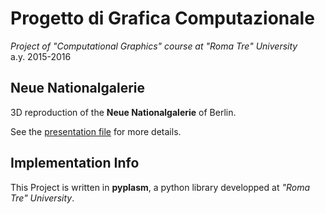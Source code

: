 Progetto di Grafica Computazionale
================
*Project of "Computational Graphics" course at "Roma Tre" University*   
a.y. 2015-2016

Neue Nationalgalerie
-------------
3D reproduction of the **Neue Nationalgalerie** of Berlin.    
     
See the [presentation file](https://github.com/armandocin/3D-computational-graphics/blob/master/neuenational.md) for more details.

Implementation Info
------------
This Project is written in **pyplasm**, a python library developped at *"Roma Tre" University*.
